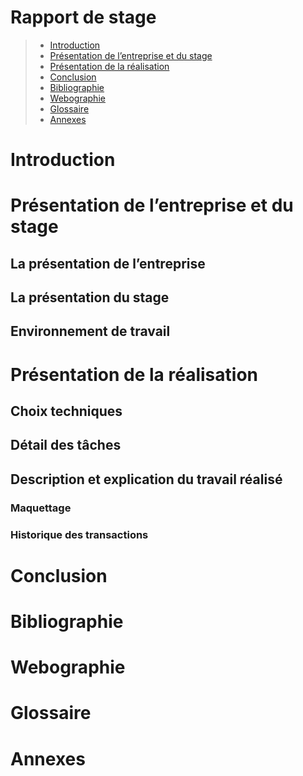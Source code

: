 # Rapport de stage

>- [Introduction](#introduction)
>- [Présentation de l’entreprise et du stage](#présentation-de-lentreprise-et-du-stage)
>- [Présentation de la réalisation](#présentation-de-la-réalisation)
>- [Conclusion](#conclusion)
>- [Bibliographie](#bibliographie)
>- [Webographie](#webographie)
>- [Glossaire](#glossaire)
>- [Annexes](#annexes)

# Introduction
# Présentation de l’entreprise et du stage
## La présentation de l’entreprise
## La présentation du stage
## Environnement de travail
# Présentation de la réalisation
## Choix techniques
## Détail des tâches
## Description et explication du travail réalisé
### Maquettage
### Historique des transactions
# Conclusion
# Bibliographie
# Webographie
# Glossaire
# Annexes